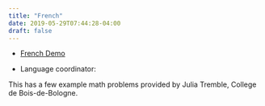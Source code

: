 ```yaml
---
title: "French"
date: 2019-05-29T07:44:28-04:00
draft: false
---
```

* [French Demo](http://demo.webwork.rochester.edu/webwork2/french_language_webwork/)

<!--more--> 

* Language coordinator: 

This has a few example math problems provided by Julia Tremble, College de Bois-de-Bologne. 

